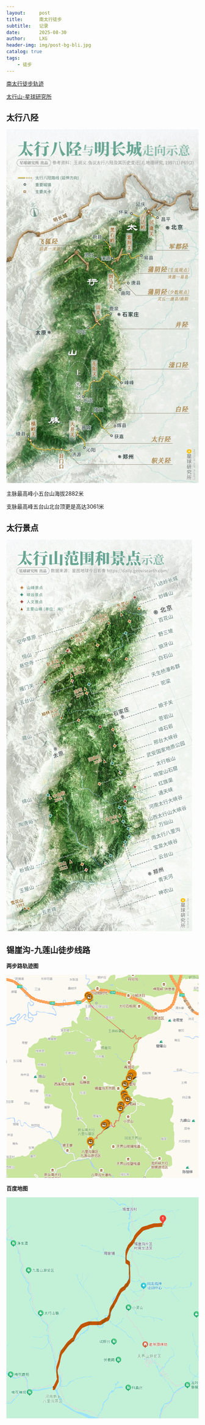 ```yaml
---
layout:     post
title:      南太行徒步
subtitle:   记录
date:       2025-08-30
author:     LXG
header-img: img/post-bg-bli.jpg
catalog: true
tags:
    - 徒步
---
```


[南太行徒步轨迹](https://www.2bulu.com/track/track_search.htm?key=%E5%8D%97%E5%A4%AA%E8%A1%8C)

[太行山-星球研究所](https://mp.weixin.qq.com/s/ZSCpz2PTw0YVDfWBhvAOmA?poc_token=HO66smij8zyxrS_iShmt8jj_lacb1zaCq-D9JkJb)

## 太行八陉

![tai_hang_ba_xing](/images/tubu/tai_hang_ba_xing.webp)

主脉最高峰小五台山海拔2882米

支脉最高峰五台山北台顶更是高达3061米

## 太行景点

![tai_hang_jing_dian](/images/tubu/tai_hang_jing_dian.webp)

## 锡崖沟-九莲山徒步线路

**两步路轨迹图**

![xiyagou_jiulianshan](/images/tubu/xiyagou_jiulianshan.png)

**百度地图**

![xiyagou_jiulianshan_2](/images/tubu/xiyagou_jiulianshan_2.png)


